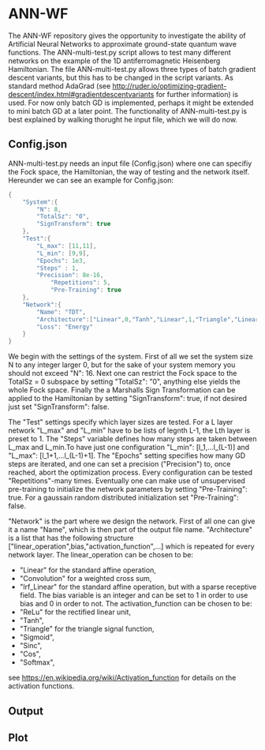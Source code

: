 # ANN-WF

The ANN-WF repository gives the opportunity to investigate the ability of Artificial Neural Networks to approximate ground-state quantum wave functions. The ANN-multi-test.py script allows to test many different networks on the example of the 1D antiferromagnetic Heisenberg Hamiltonian. The file ANN-multi-test.py allows three types of batch gradient descent variants, but this has to be changed in the script variants. As standard method AdaGrad (see http://ruder.io/optimizing-gradient-descent/index.html#gradientdescentvariants for further information) is used. For now only batch GD is implemented, perhaps it might be extended to mini batch GD at a later point. The functionality of ANN-multi-test.py is best explained by walking thorught he input file, which we will do now.

## Config.json

ANN-multi-test.py needs an input file (Config.json) where one can specifiy the Fock space, the Hamiltonian, the way of testing and the network itself. Hereunder we can see an example for Config.json:
```Java
{
	"System":{
		"N": 8,
		"TotalSz": "0",
		"SignTransform": true
	},
	"Test":{
		"L_max": [11,11],
		"L_min": [9,9],
		"Epochs": 1e3,
		"Steps" : 1,
		"Precision": 8e-16,
    		"Repetitions": 5,
    		"Pre-Training": true
	},
	"Network":{
		"Name": "TDT",
		"Architecture":["Linear",0,"Tanh","Linear",1,"Triangle","Linear",0,"Tanh"],
		"Loss": "Energy"
	}
}
```
We begin with the settings of the system. First of all we set the system size N to any integer larger 0, but for the sake of your system memory you should not exceed "N": 16. Next one can restrict the Fock space to the TotalSz = 0 subspace by setting "TotalSz": "0", anything else yields the whole Fock space. Finally the a Marshalls Sign Transformation can be applied to the Hamiltonian by setting "SignTransform": true, if not desired just set "SignTransform": false.

The "Test" settings specify which layer sizes are tested. For a L layer network "L_max" and "L_min" have to be lists of legnth L-1, the Lth layer is preset to 1. The "Steps" variable defines how many steps are taken between L_max and L_min.To have just one configuration "L_min": [l_1,...l_(L-1)] and "L_max": [l_1+1,...l_(L-1)+1]. The "Epochs" setting specifies how many GD steps are iterated, and one can set a precision ("Precision") to, once reached, abort the optimization process. Every configuration can be tested "Repetitions"-many times. Eventually one can make use of unsupervised pre-training to initialize the network parameters by setting "Pre-Training": true. For a gaussain random distributed initialization set "Pre-Training": false.

"Network" is the part where we design the network. First of all one can give it a name "Name", which is then part of the output file name. "Architecture" is a list that has the following structure ["linear_operation",bias,"activation_function",...] which is repeated for every network layer. The linear_operation can be chosen to be:
* "Linear" for the standard affine operation,
* "Convolution" for a weighted cross sum,
* "lrf_Linear" for the standard affine operation, but with a sparse receptive field.
The bias variable is an integer and can be set to 1 in order to use bias and 0 in order to not.
The activation_function can be chosen to be:
* "ReLu" for the rectified linear unit,
* "Tanh",
* "Triangle" for the triangle signal function,
* "Sigmoid",
* "Sinc",
* "Cos",
* "Softmax",

see https://en.wikipedia.org/wiki/Activation_function for details on the activation functions.

## Output



## Plot
